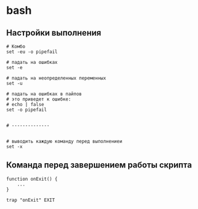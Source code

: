 # bash

## Настройки выполнения

```
# Комбо
set -eu -o pipefail
 
# падать на ошибках
set -e

# падать на неопределенных переменных
set -u

# падать на ошибках в пайпов
# это приведет к ошибке:
# echo | false
set -o pipefail


# --------------


# выводить каждую команду перед выполнениеи
set -x

```

## Команда перед завершением работы скрипта

```
function onExit() {
    ... 
}

trap "onExit" EXIT 
```